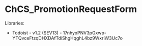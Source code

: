 # ChCS_PromotionRequestForm

Libraries:

- Todoist - v1.2 (SEV13) - 17nhyoPNV3pGxwp-YTQvceFtzqDHXDAfTdiShgHqghL4bz9WxrlW3Uc7o 
